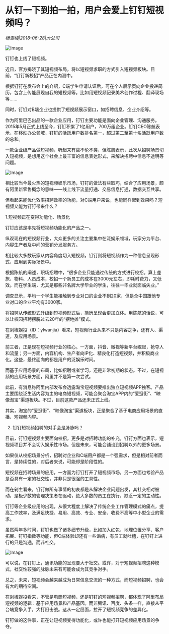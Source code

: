 # 从钉一下到拍一拍，用户会爱上钉钉短视频吗？

*杨雪梅|2018-06-28|大公司*

![Image](http://p3.pstatp.com/large/pgc-image/1530232270397316f444360)

钉钉也上线了短视频。

近日，官方揭晓了其短视频布局，将以短视频求职的方式引入短视频板块。目前，“钉钉新校招”产品正在内测中。

根据钉钉在发布会上的介绍，C端学生申请认证后，可在个人展示页向企业投递简历，包含上传能展现自我的短视频等。比如用短视频记录美术创作过程、翻译现场等……

同时，钉钉对B端企业也提供了短视频展示窗口，如招聘信息、企业介绍等。

作为阿里巴巴出品的一款企业应用，钉钉主要功能是面向企业管理、沟通服务。2015年5月正式上线至今，钉钉积累了1亿用户，700万组企业。钉钉CEO陈航表示，在移动办公领域，钉钉的活跃用户数排名第一，超过第二至第十名活跃用户数的总和。

一款企业级产品做短视频，听起来有些不伦不类，但陈航表示，此次从招聘场景切入短视频，是想用这个社会上最丰富的信息表达形式，来解决招聘中信息不透明等问题。

![Image](http://p3.pstatp.com/large/pgc-image/15302322094900a576e8d82)

相比较当今最火热的短视频娱乐市场，钉钉的做法有些取巧，结合了应用场景，颇有阿里新零售概念的意味——线上线下流量打通、交易信息打通，数据交互共享。

但看起来能优化效率招聘效率的功能，对C端用户来说，也能同样起到效果吗？短视频又能为钉钉带来什么？

1.短视频正在变得功能化、场景化

钉钉应该是率先将短视频功能化的产品之一。

纵观现在的短视频行业，大众更多的关注主要集中在泛娱乐领域，玩家分为平台、内容生产者及中间的营销分发服务方。

相比较大多数玩家从内容角度切入短视频，钉钉则将短视频作为一种信息呈现形式，应用到实际场景中。

根据陈航的阐述，职场招聘中，“很多企业只能通过传统的方式进行校招。算上差旅、物料、人员成本，校招一个新员工的成本在3000元左右，即耗时费力，又低效。而在学生端，尤其是那些非名牌大学毕业的学生，往往一毕业就面临失业。”

调查显示，平均一个学生能接触到专业对口的企业不到20家，但是全中国跟他专业对口的企业平均有3000家。

将招聘从传统形式升级到短视频形式后，简历呈现会更加立体。用陈航的话说，可以让校园招聘摆脱过去20年的“摆地摊”模式。

在剁椒娱投（ID：ylwanjia）看来，短视频行业从来不只是内容之争，还有人、渠道，及应用场景。

前三者，正是现在短视频行业的核心。一方面，抖音、微视等新平台崛起，抢夺人和流量；另一方面，内容机构、生产者向IP化、精良化打造短视频，并积极商业化。这些，最终面向的都是用户的泛娱乐时间。

而基于应用场景的布局，比如招聘或者学习，还是非常初期的状态。不过，在短视频的应用场景方面，阿里并不是第一次尝试。

此前，有消息称阿里内部发布会透露淘宝短视频要推出独立短视频APP独客。产品主要围绕泛生活内容为主的电商短视频，可能会聚合淘宝APP内的“爱逛街”、“映像淘宝”渠道板块。不过，目前这款产品还未正式上线。

其实，淘宝的“爱逛街”、“映像淘宝”渠道板块，正是聚合了基于电商应用场景的直播、短视频内容。

2. 钉钉短视频招聘的对手会是脉脉吗？

目前，钉钉短视频主要面向校招，更多是对招聘功能的补充，钉钉方面也表示，短视频项目并不会切入娱乐性市场。但是未来，可能会铺设到招聘以外的更多场景。

如果仅从校招场景分析，招聘对企业和C端用户都是一个强需求，但是相对前者而言，是持续性的，对后者来说，可能却是阶段性的。

短视频在招聘场景的应用，一方面为钉钉打开了短视频市场，另一方面也考验产品是否具有一定的社交性，并非只是很强的工具性。

而在剁主看来，钉钉做所有事情的初衷都是从解决企业问题出发，其社交相对被动，是极少数的管理决策者在驱动，绝大多数的员工在执行，缺乏一定的主动性。

钉钉等企业级应用的出现，从很大程度上解决了传统企业工作管理模式的痛点，提高工作效率，及满足快捷、易用、高效、专业、安全、收费不高等中小型企业的需求。

虽然两年多时间，钉钉也做了诸多细节升级，比如加入红包、地理位置分享、客户拓展、钉钉指数等功能，但C端体验却还有一些诟病，有员工就吐槽，在钉钉上进行的只是沟通，而非社交。

![Image](http://p3.pstatp.com/large/pgc-image/15302322093569fa482b8b1)

可以说，在钉钉上，通讯功能的呈现要大于社交。或许，对于短视频招聘这种模式，社交性较强的脉脉未来有可能会成为其竞争对手。

总之，未来，短视频会越来越成为日常信息交流的一种方式，而短视频招聘，也会有大的期待空间。

在剁椒娱投看来，不管是电商短视频，还是钉钉的短视频招聘，都体现了阿里布局短视频的逻辑：基于应用场景和产品基因。而非腾讯、百度、头条一样，直接从平台端竞争入手，大打阻击战。这从一定层面，拉开了短视频竞争的差异化。

钉钉做的这件事，正在让短视频变得功能化，或许也能打开短视频应用场景的争夺。

